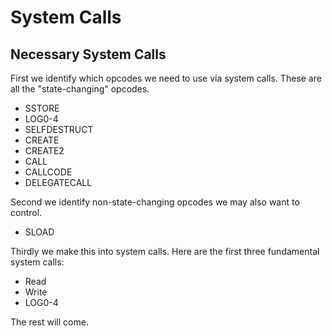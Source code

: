 # System Calls

## Necessary System Calls

First we identify which opcodes we need to use via system calls. These are all
the "state-changing" opcodes.

- SSTORE
- LOG0-4
- SELFDESTRUCT
- CREATE
- CREATE2
- CALL
- CALLCODE
- DELEGATECALL

Second we identify non-state-changing opcodes we may also want to control.

- SLOAD

Thirdly we make this into system calls. Here are the first three fundamental
system calls:

- Read
- Write
- LOG0-4

The rest will come.



